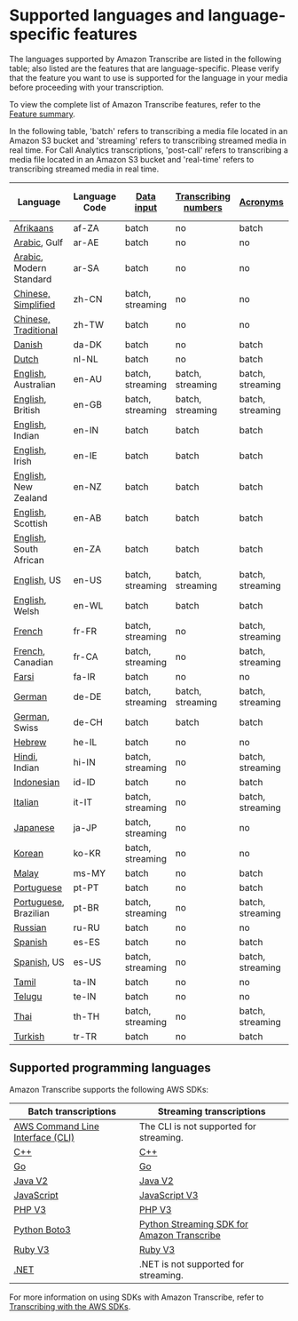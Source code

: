 # Supported languages and language\-specific features<a name="supported-languages"></a>

The languages supported by Amazon Transcribe are listed in the following table; also listed are the features that are language\-specific\. Please verify that the feature you want to use is supported for the language in your media before proceeding with your transcription\.

To view the complete list of Amazon Transcribe features, refer to the [Feature summary](feature-matrix.md)\.

In the following table, 'batch' refers to transcribing a media file located in an Amazon S3 bucket and 'streaming' refers to transcribing streamed media in real time\. For Call Analytics transcriptions, 'post\-call' refers to transcribing a media file located in an Amazon S3 bucket and 'real\-time' refers to transcribing streamed media in real time\. 


|  **Language**  |  **Language Code**  |  **[Data input](how-input.md)**  |  **[Transcribing numbers](how-numbers.md)**  |  **[Acronyms](custom-vocabulary-create-table.md)**  |  **[Custom language models](custom-language-models.md)**  |  **[Redaction](pii-redaction.md)**  |  **[Call Analytics](call-analytics.md)**  | 
| --- | --- | --- | --- | --- | --- | --- | --- | 
| [Afrikaans](charsets.md#char-afrikaans) | af\-ZA | batch | no | batch | no | no | no | 
| [Arabic](charsets.md#char-arabic), Gulf | ar\-AE | batch | no | no | no | no | post\-call | 
| [Arabic](charsets.md#char-arabic), Modern Standard | ar\-SA | batch | no | no | no | no | no | 
| [Chinese, Simplified](charsets.md#char-chinese-man-cn) | zh\-CN | batch, streaming | no | no | no | no | post\-call | 
| [Chinese, Traditional](charsets.md#char-chinese-man-tw) | zh\-TW | batch | no | no | no | no | no | 
| [Danish](charsets.md#char-danish) | da\-DK | batch | no | batch | no | no | no | 
| [Dutch](charsets.md#char-dutch) | nl\-NL | batch | no | batch | no | no | no | 
| [English](charsets.md#char-english), Australian | en\-AU | batch, streaming | batch, streaming | batch, streaming | batch, streaming | streaming | post\-call, real\-time | 
| [English](charsets.md#char-english), British | en\-GB | batch, streaming | batch, streaming | batch, streaming | batch, streaming | streaming | post\-call, real\-time | 
| [English](charsets.md#char-english), Indian | en\-IN | batch | batch | batch | no | no | post\-call | 
| [English](charsets.md#char-english), Irish | en\-IE | batch | batch | batch | no | no | post\-call | 
| [English](charsets.md#char-english), New Zealand | en\-NZ | batch | batch | batch | no | no | no | 
| [English](charsets.md#char-english), Scottish | en\-AB | batch | batch | batch | no | no | post\-call | 
| [English](charsets.md#char-english), South African | en\-ZA | batch | batch | batch | no | no | no | 
| [English](charsets.md#char-english), US | en\-US | batch, streaming | batch, streaming | batch, streaming | batch, streaming | batch, streaming | post\-call, real\-time | 
| [English](charsets.md#char-english), Welsh | en\-WL | batch | batch | batch | no | no | post\-call | 
| [French](charsets.md#char-french) | fr\-FR | batch, streaming | no | batch, streaming | no | no | post\-call, real\-time | 
| [French](charsets.md#char-french), Canadian | fr\-CA | batch, streaming | no | batch, streaming | no | no | post\-call, real\-time | 
| [Farsi](charsets.md#char-farsi) | fa\-IR | batch | no | no | no | no | no | 
| [German](charsets.md#char-german) | de\-DE | batch, streaming | batch, streaming | batch, streaming | batch, streaming | no | post\-call, real\-time | 
| [German](charsets.md#char-german), Swiss | de\-CH | batch | batch | batch | no | no | post\-call | 
| [Hebrew](charsets.md#char-hebrew) | he\-IL | batch | no | no | no | no | no | 
| [Hindi](charsets.md#char-hindi), Indian | hi\-IN | batch, streaming | no | batch, streaming | batch | no | post\-call | 
| [Indonesian](charsets.md#char-indonesian) | id\-ID | batch | no | batch | no | no | no | 
| [Italian](charsets.md#char-italian) | it\-IT | batch, streaming | no | batch, streaming | no | no | post\-call, real\-time | 
| [Japanese](charsets.md#char-japanese) | ja\-JP | batch, streaming | no | no | batch, streaming | no | post\-call | 
| [Korean](charsets.md#char-korean) | ko\-KR | batch, streaming | no | no | no | no | post\-call | 
| [Malay](charsets.md#char-malay) | ms\-MY | batch | no | batch | no | no | no | 
| [Portuguese](charsets.md#char-portuguese) | pt\-PT | batch | no | batch | no | no | post\-call | 
| [Portuguese](charsets.md#char-portuguese), Brazilian | pt\-BR | batch, streaming | no | batch, streaming | no | no | post\-call, real\-time | 
| [Russian](charsets.md#char-russian) | ru\-RU | batch | no | no | no | no | no | 
| [Spanish](charsets.md#char-spanish) | es\-ES | batch | no | batch | no | no | post\-call | 
| [Spanish](charsets.md#char-spanish), US | es\-US | batch, streaming | no | batch, streaming | batch, streaming | no | post\-call, real\-time | 
| [Tamil](charsets.md#char-tamil) | ta\-IN | batch | no | no | no | no | no | 
| [Telugu](charsets.md#char-telugu) | te\-IN | batch | no | no | no | no | no | 
| [Thai](charsets.md#char-thai) | th\-TH | batch, streaming | no | batch, streaming | no | no | no | 
| [Turkish](charsets.md#char-turkish) | tr\-TR | batch | no | batch | no | no | no | 

## Supported programming languages<a name="supported-sdks"></a>

Amazon Transcribe supports the following AWS SDKs:


| Batch transcriptions | Streaming transcriptions | 
| --- | --- | 
| [AWS Command Line Interface \(CLI\)](https://docs.aws.amazon.com/cli/latest/reference/transcribe/index.html#cli-aws-transcribe) | The CLI is not supported for streaming\. | 
| [C\+\+](https://sdk.amazonaws.com/cpp/api/LATEST/namespace_aws_1_1_transcribe_service.html) | [C\+\+](https://github.com/aws/aws-sdk-cpp/tree/master/aws-cpp-sdk-transcribestreaming) | 
| [Go](https://docs.aws.amazon.com/sdk-for-go/api/service/transcribeservice/) | [Go](https://docs.aws.amazon.com/sdk-for-go/api/service/transcribestreamingservice/) | 
| [Java V2](https://sdk.amazonaws.com/java/api/latest/software/amazon/awssdk/services/transcribe/TranscribeClient.html) | [Java V2](https://github.com/aws/aws-sdk-java-v2/tree/master/services/transcribestreaming) | 
| [JavaScript](https://docs.aws.amazon.com/AWSJavaScriptSDK/latest/AWS/TranscribeService.html) | [JavaScript V3](https://github.com/aws/aws-sdk-js-v3/tree/master/clients/client-transcribe-streaming) | 
| [PHP V3](https://docs.aws.amazon.com/aws-sdk-php/v3/api/namespace-Aws.TranscribeService.html) | [PHP V3](https://github.com/aws/aws-sdk-php/releases/tag/3.172.4) | 
| [Python Boto3](https://boto3.amazonaws.com/v1/documentation/api/latest/reference/services/transcribe.html) | [Python Streaming SDK for Amazon Transcribe](https://github.com/awslabs/amazon-transcribe-streaming-sdk) | 
| [Ruby V3](https://docs.aws.amazon.com/sdk-for-ruby/v3/api/Aws/TranscribeService.html) | [Ruby V3](https://github.com/aws/aws-sdk-ruby/tree/version-3/gems/aws-sdk-transcribestreamingservice) | 
| [\.NET](https://docs.aws.amazon.com/sdkfornet/v3/apidocs/items/TranscribeService/NTranscribeService.html) | \.NET is not supported for streaming\. | 

For more information on using SDKs with Amazon Transcribe, refer to [Transcribing with the AWS SDKs](getting-started-sdk.md)\.